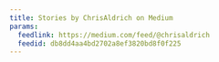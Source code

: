 ```yaml
---
title: Stories by ChrisAldrich on Medium
params:
  feedlink: https://medium.com/feed/@chrisaldrich
  feedid: db8dd4aa4bd2702a8ef3820bd8f0f225
---
```

